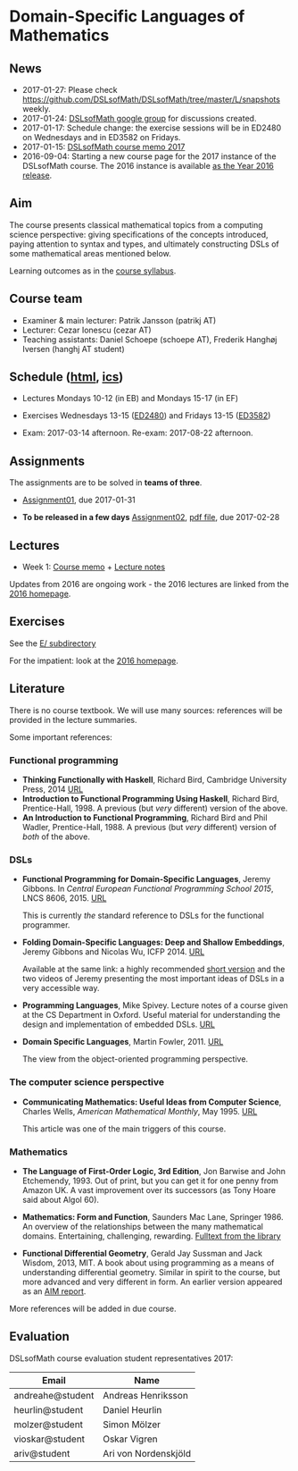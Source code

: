 Domain-Specific Languages of Mathematics
========================================

News
----

* 2017-01-27: Please check https://github.com/DSLsofMath/DSLsofMath/tree/master/L/snapshots weekly.
* 2017-01-24: [DSLsofMath google group](https://groups.google.com/forum/#!forum/dslsofmath) for discussions created.
* 2017-01-17: Schedule change: the exercise sessions will be in ED2480 on Wednesdays and in ED3582 on Fridays.
* 2017-01-15: [DSLsofMath course memo 2017](Course-memo/DSLsofMath.md)
* 2016-09-04: Starting a new course page for the 2017 instance of the
  DSLsofMath course. The 2016 instance is available
  [as the Year 2016 release](https://github.com/DSLsofMath/DSLsofMath/releases/tag/Year2016).

Aim
---

The course presents classical mathematical topics from a computing
science perspective: giving specifications of the concepts introduced,
paying attention to syntax and types, and ultimately constructing DSLs
of some mathematical areas mentioned below.

Learning outcomes as in the
[course syllabus](https://www.student.chalmers.se/sp/course?course_id=24230).

Course team
-----------

- Examiner & main lecturer: Patrik Jansson (patrikj AT)
- Lecturer: Cezar Ionescu (cezar AT)
- Teaching assistants: Daniel Schoepe (schoepe AT), Frederik Hanghøj Iversen (hanghj AT student)

Schedule ([html](https://se.timeedit.net/web/chalmers/db1/public/riqQ7615X80Z06Q0Z45g0Y6Z6Z096Y35Q01vQY5Q5yo6q072oQ.html), [ics](https://se.timeedit.net/web/chalmers/db1/public/ri6Xl0gQ2560YZQQ05Z6974Y0Qy60073l1Q54Q061v555Zq8Z85Yn156.ics))
--------
- Lectures Mondays 10-12 (in EB) and Mondays 15-17 (in EF)

- Exercises Wednesdays 13-15 ([ED2480](http://maps.chalmers.se/#f30759ca-7f8b-4903-afe5-412a66e64320)) and Fridays 13-15 ([ED3582](http://maps.chalmers.se/#315adc60-539c-4f0a-bb4d-3088714bb881))

- Exam: 2017-03-14 afternoon.  Re-exam: 2017-08-22 afternoon.

Assignments
-----------

The assignments are to be solved in **teams of three**.

- [Assignment01](Assignments/Assignment01.lhs), due 2017-01-31

- **To be released in a few days** [Assignment02](Assignments/Assignment02.lhs),
  [pdf file](Assignments/Assignment02.pdf), due 2017-02-28

Lectures
--------

* Week 1: [Course memo](Course-memo/DSLsofMath.md) + [Lecture notes](L/01/L01.lhs)

Updates from 2016 are ongoing work - the 2016 lectures are linked from
the [2016 homepage](2016/Course2016.md).

Exercises
---------

See the [E/ subdirectory](E/README.md)

For the impatient: look at the [2016 homepage](2016/Course2016.md).

Literature
----------

There is no course textbook.  We will use many sources: references
will be provided in the lecture summaries.

Some important references:

### Functional programming

- **Thinking Functionally with Haskell**, Richard Bird, Cambridge
  University Press, 2014
  [URL](http://www.cs.ox.ac.uk/publications/books/functional/)
- **Introduction to Functional Programming Using Haskell**, Richard
  Bird, Prentice-Hall, 1998.  A previous (but *very* different)
  version of the above.
- **An Introduction to Functional Programming**, Richard Bird and Phil
  Wadler, Prentice-Hall, 1988. A previous (but *very* different)
  version of *both* of the above.

### DSLs

- **Functional Programming for Domain-Specific Languages**, Jeremy
  Gibbons.  In *Central European Functional Programming School 2015*,
  LNCS 8606, 2015.
  [URL](http://link.springer.com/chapter/10.1007%2F978-3-319-15940-9_1)

  This is currently *the* standard reference to DSLs for the
  functional programmer.

- **Folding Domain-Specific Languages: Deep and Shallow Embeddings**,
  Jeremy Gibbons and Nicolas Wu,
  ICFP 2014. [URL](http://www.cs.ox.ac.uk/publications/publication7584-abstract.html)

  Available at the same link: a highly recommended
  [short version](http://www.cs.ox.ac.uk/people/jeremy.gibbons/publications/embedding-short.pdf)
  and the two videos of Jeremy presenting the most important ideas
  of DSLs in a very accessible way.

- **Programming Languages**, Mike Spivey.  Lecture notes of a course
  given at the CS Department in Oxford.  Useful material for
  understanding the design and implementation of embedded DSLs.
  [URL](http://spivey.oriel.ox.ac.uk/corner/Programming_languages)

- **Domain Specific Languages**, Martin Fowler, 2011.
  [URL](http://martinfowler.com/books/dsl.html)

  The view from the object-oriented programming perspective.

### The computer science perspective

- **Communicating Mathematics: Useful Ideas from Computer Science**,
  Charles Wells, *American Mathematical Monthly*, May 1995.  [URL](http://www.cwru.edu/artsci/math/wells/pub/pdf/commath.pdf)

  This article was one of the main triggers of this course.

### Mathematics

- **The Language of First-Order Logic, 3rd Edition**, Jon Barwise and John
  Etchemendy, 1993.  Out of print, but you can get it for one penny
  from Amazon UK.  A vast improvement over its successors (as Tony
  Hoare said about Algol 60).

- **Mathematics: Form and Function**, Saunders Mac Lane, Springer 1986.
  An overview of the relationships between the many mathematical
  domains.  Entertaining, challenging, rewarding.
  [Fulltext from the library](http://chalmers.summon.serialssolutions.com/sv-SE/search?ho=t&q=Mathematics%3A%20Form%20and%20Function)

- **Functional Differential Geometry**, Gerald Jay Sussman and Jack
  Wisdom, 2013, MIT.  A book about using programming as a means of
  understanding differential geometry.  Similar in spirit to the course,
  but more advanced and very different in form.  An earlier version
  appeared as an [AIM report](http://web.mit.edu/wisdom/www/AIM-2005-003.pdf).

More references will be added in due course.

Evaluation
----------

DSLsofMath course evaluation student representatives 2017:

| Email            | Name                   |
| ---------------- | ----------------------	|
| andreahe@student |  Andreas Henriksson	|
| heurlin@student  |  Daniel Heurlin		|
| molzer@student   |  Simon Mölzer			|
| vioskar@student  |  Oskar Vigren			|
| ariv@student     |  Ari von Nordenskjöld  |
